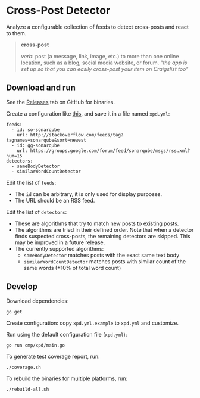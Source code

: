 Cross-Post Detector
===================

Analyze a configurable collection of feeds to detect cross-posts and react to them.

> **cross-post**
>
> *verb*:
> post (a message, link, image, etc.) to more than one online location, such as a blog, social media website, or forum.
> *"the app is set up so that you can easily cross-post your item on Craigslist too"*

Download and run
----------------

See the [Releases](https://github.com/xpd-org/xpd/releases) tab on GitHub for binaries.

Create a configuration like [this](https://github.com/xpd-org/xpd/blob/master/xpd.yml.example), and save it in a file named `xpd.yml`:

    feeds:
      - id: so-sonarqube
        url: http://stackoverflow.com/feeds/tag?tagnames=sonarqube&sort=newest
      - id: gg-sonarqube
        url: https://groups.google.com/forum/feed/sonarqube/msgs/rss.xml?num=15
    detectors:
      - sameBodyDetector
      - similarWordCountDetector

Edit the list of `feeds`:

- The `id` can be arbitrary, it is only used for display purposes.
- The URL should be an RSS feed.

Edit the list of `detectors`:

- These are algorithms that try to match new posts to existing posts.
- The algorithms are tried in their defined order.
  Note that when a detector finds suspected cross-posts, the remaining detectors are skipped. This may be improved in a future release.
- The currently supported algorithms:
    - `sameBodyDetector` matches posts with the exact same text body
    - `similarWordCountDetector` matches posts with similar count of the same words (&plusmn;10% of total word count)

Develop
-------

Download dependencies:

    go get

Create configuration: copy `xpd.yml.example` to `xpd.yml` and customize.

Run using the default configuration file (`xpd.yml`):

    go run cmp/xpd/main.go

To generate test coverage report, run:

    ./coverage.sh

To rebuild the binaries for multiple platforms, run:

    ./rebuild-all.sh
